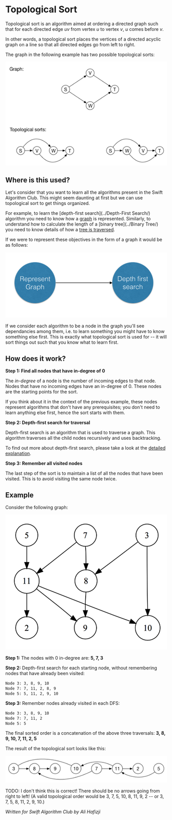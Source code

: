 # Topological Sort

Topological sort is an algorithm aimed at ordering a directed graph such that for each directed edge *uv* from vertex *u* to vertex *v*, *u* comes before *v*.

In other words, a topological sort places the vertices of a directed acyclic graph on a line so that all directed edges go from left to right. 

The graph in the following example has two possible topological sorts:

![Example](Images/TopologicalSort.png)

## Where is this used?

Let's consider that you want to learn all the algorithms present in the Swift Algorithm Club. This might seem daunting at first but  we can use topological sort to get things organized.

For example, to learn the [depth-first search](../Depth-First Search/) algorithm you need to know how a [graph](../Graph/) is represented. Similarly, to understand how to calculate the length of a [binary tree](../Binary Tree/) you need to know details of how a [tree is traversed](../Tree/).

If we were to represent these objectives in the form of a graph it would be as follows:

![Example](Images/algorithm_example.png)

If we consider each algorithm to be a node in the graph you'll see dependancies among them, i.e. to learn something you might have to know something else first. This is exactly what topological sort is used for -- it will sort things out such that you know what to learn first.

## How does it work?

**Step 1: Find all nodes that have in-degree of 0**

The *in-degree* of a node is the number of incoming edges to that node. Nodes that have no incoming edges have an in-degree of 0. These nodes are the starting points for the sort.

If you think about it in the context of the previous example, these nodes represent algorithms that don't have any prerequisites; you don't need to learn anything else first, hence the sort starts with them.

**Step 2: Depth-first search for traversal**

Depth-first search is an algorithm that is used to traverse a graph. This algorithm traverses all the child nodes recursively and uses backtracking.

To find out more about depth-first search, please take a look at the [detailed explanation](../Depth-First%20Search/).

**Step 3: Remember all visited nodes**

The last step of the sort is to maintain a list of all the nodes that have been visited. This is to avoid visiting the same node twice.

## Example

Consider the following graph:

![Graph Example](Images/graph_example.png)

**Step 1:** The nodes with 0 in-degree are: **5, 7, 3**

**Step 2:** Depth-first search for each starting node, without remembering nodes that have already been visited:

```
Node 3: 3, 8, 9, 10
Node 7: 7, 11, 2, 8, 9
Node 5: 5, 11, 2, 9, 10
```

**Step 3:** Remember nodes already visited in each DFS:

```
Node 3: 3, 8, 9, 10
Node 7: 7, 11, 2
Node 5: 5
```

The final sorted order is a concatenation of the above three traversals: **3, 8, 9, 10, 7, 11, 2, 5**

The result of the topological sort looks like this:

![Result of the sort](Images/GraphResult.png)

TODO: I don't think this is correct! There should be no arrows going from right to left! (A valid topological order would be 3, 7, 5, 10, 8, 11, 9, 2 -- or 3, 7, 5, 8, 11, 2, 9, 10.)


*Written for Swift Algorithm Club by Ali Hafizji*
